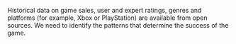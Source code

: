 Historical data on game sales, user and expert ratings, genres and platforms (for example, Xbox or PlayStation) are available from open sources. We need to identify the patterns that determine the success of the game.